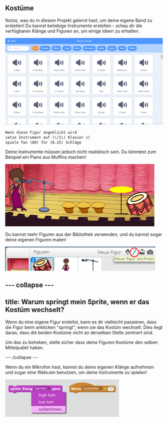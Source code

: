 ## Kostüme

Nutze, was du in diesem Projekt gelernt hast, um deine eigene Band zu erstellen! Du kannst beliebige Instrumente erstellen - schau dir die verfügbaren Klänge und Figuren an, um einige Ideen zu erhalten.

![screenshot](images/band-ideas-sounds.png)

```blocks3
Wenn diese Figur angeklickt wird
setze Instrument auf (\(1\) Klavier v)
spiele Ton (60) für (0.25) Schläge
```

Deine Instrumente müssen jedoch nicht realistisch sein. Du könntest zum Beispiel ein Piano aus Muffins machen!

![screenshot](images/band-piano.png)

Du kannst mehr Figuren aus der Bibliothek verwenden, und du kannst sogar deine eigenen Figuren malen!

![Screenshot](images/band-draw.png)

## \--- collapse \---

## title: Warum springt mein Sprite, wenn er das Kostüm wechselt?

Wenn du eine eigene Figur erstellst, kann es dir vielleicht passieren, dass die Figur beim anklicken "springt", wenn sie das Kostüm wechselt. Dies liegt daran, dass die beiden Kostüme nicht an derselben Stelle zentriert sind.

Um das zu beheben, stelle sicher dass deine Figuren Kostüme den selben Mittelpubkt haben.

\--- /collapse \---

Wenn du ein Mikrofon hast, kannst du deine eigenen Klänge aufnehmen und sogar eine Webcam benutzen, um deine Instrumente zu spielen!

![Screenshot](images/band-io.png)